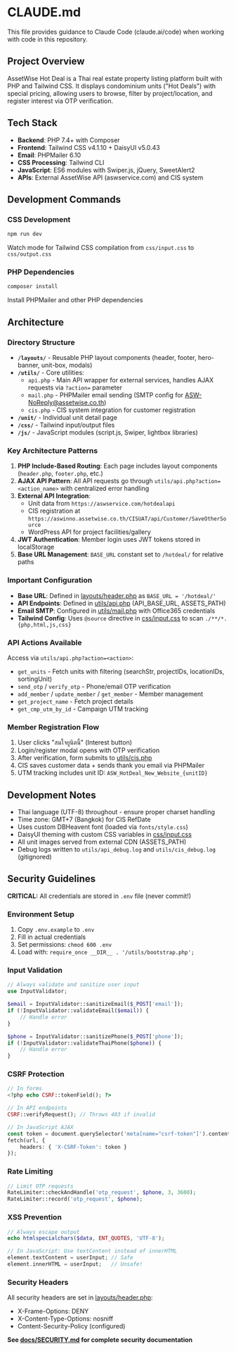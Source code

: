 # CLAUDE.md

This file provides guidance to Claude Code (claude.ai/code) when working with code in this repository.

## Project Overview

AssetWise Hot Deal is a Thai real estate property listing platform built with PHP and Tailwind CSS. It displays condominium units ("Hot Deals") with special pricing, allowing users to browse, filter by project/location, and register interest via OTP verification.

## Tech Stack

- **Backend**: PHP 7.4+ with Composer
- **Frontend**: Tailwind CSS v4.1.10 + DaisyUI v5.0.43
- **Email**: PHPMailer 6.10
- **CSS Processing**: Tailwind CLI
- **JavaScript**: ES6 modules with Swiper.js, jQuery, SweetAlert2
- **APIs**: External AssetWise API (aswservice.com) and CIS system

## Development Commands

### CSS Development
```bash
npm run dev
```
Watch mode for Tailwind CSS compilation from `css/input.css` to `css/output.css`

### PHP Dependencies
```bash
composer install
```
Install PHPMailer and other PHP dependencies

## Architecture

### Directory Structure

- **`/layouts/`** - Reusable PHP layout components (header, footer, hero-banner, unit-box, modals)
- **`/utils/`** - Core utilities:
  - `api.php` - Main API wrapper for external services, handles AJAX requests via `?action=` parameter
  - `mail.php` - PHPMailer email sending (SMTP config for ASW-NoReply@assetwise.co.th)
  - `cis.php` - CIS system integration for customer registration
- **`/unit/`** - Individual unit detail page
- **`/css/`** - Tailwind input/output files
- **`/js/`** - JavaScript modules (script.js, Swiper, lightbox libraries)

### Key Architecture Patterns

1. **PHP Include-Based Routing**: Each page includes layout components (`header.php`, `footer.php`, etc.)
2. **AJAX API Pattern**: All API requests go through `utils/api.php?action=<action_name>` with centralized error handling
3. **External API Integration**:
   - Unit data from `https://aswservice.com/hotdealapi`
   - CIS registration at `https://aswinno.assetwise.co.th/CISUAT/api/Customer/SaveOtherSource`
   - WordPress API for project facilities/gallery
4. **JWT Authentication**: Member login uses JWT tokens stored in localStorage
5. **Base URL Management**: `BASE_URL` constant set to `/hotdeal/` for relative paths

### Important Configuration

- **Base URL**: Defined in [layouts/header.php](layouts/header.php) as `BASE_URL = '/hotdeal/'`
- **API Endpoints**: Defined in [utils/api.php](utils/api.php) (API_BASE_URL, ASSETS_PATH)
- **Email SMTP**: Configured in [utils/mail.php](utils/mail.php) with Office365 credentials
- **Tailwind Config**: Uses `@source` directive in [css/input.css](css/input.css) to scan `./**/*.{php,html,js,css}`

### API Actions Available

Access via `utils/api.php?action=<action>`:
- `get_units` - Fetch units with filtering (searchStr, projectIDs, locationIDs, sortingUnit)
- `send_otp` / `verify_otp` - Phone/email OTP verification
- `add_member` / `update_member` / `get_member` - Member management
- `get_project_name` - Fetch project details
- `get_cmp_utm_by_id` - Campaign UTM tracking

### Member Registration Flow

1. User clicks "สนใจยูนิตนี้" (Interest button)
2. Login/register modal opens with OTP verification
3. After verification, form submits to [utils/cis.php](utils/cis.php)
4. CIS saves customer data + sends thank you email via PHPMailer
5. UTM tracking includes unit ID: `ASW_HotDeal_New_Website_{unitID}`

## Development Notes

- Thai language (UTF-8) throughout - ensure proper charset handling
- Time zone: GMT+7 (Bangkok) for CIS RefDate
- Uses custom DBHeavent font (loaded via `fonts/style.css`)
- DaisyUI theming with custom CSS variables in [css/input.css](css/input.css)
- All unit images served from external CDN (ASSETS_PATH)
- Debug logs written to `utils/api_debug.log` and `utils/cis_debug.log` (gitignored)

## Security Guidelines

**CRITICAL:** All credentials are stored in `.env` file (never commit!)

### Environment Setup
1. Copy `.env.example` to `.env`
2. Fill in actual credentials
3. Set permissions: `chmod 600 .env`
4. Load with: `require_once __DIR__ . '/utils/bootstrap.php';`

### Input Validation
```php
// Always validate and sanitize user input
use InputValidator;

$email = InputValidator::sanitizeEmail($_POST['email']);
if (!InputValidator::validateEmail($email)) {
    // Handle error
}

$phone = InputValidator::sanitizePhone($_POST['phone']);
if (!InputValidator::validateThaiPhone($phone)) {
    // Handle error
}
```

### CSRF Protection
```php
// In forms
<?php echo CSRF::tokenField(); ?>

// In API endpoints
CSRF::verifyRequest(); // Throws 403 if invalid

// In JavaScript AJAX
const token = document.querySelector('meta[name="csrf-token"]').content;
fetch(url, {
    headers: { 'X-CSRF-Token': token }
});
```

### Rate Limiting
```php
// Limit OTP requests
RateLimiter::checkAndHandle('otp_request', $phone, 3, 3600);
RateLimiter::record('otp_request', $phone);
```

### XSS Prevention
```php
// Always escape output
echo htmlspecialchars($data, ENT_QUOTES, 'UTF-8');

// In JavaScript: Use textContent instead of innerHTML
element.textContent = userInput; // Safe
element.innerHTML = userInput;   // Unsafe!
```

### Security Headers
All security headers are set in [layouts/header.php](layouts/header.php):
- X-Frame-Options: DENY
- X-Content-Type-Options: nosniff
- Content-Security-Policy (configured)

**See [docs/SECURITY.md](docs/SECURITY.md) for complete security documentation**